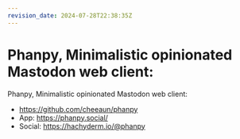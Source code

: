 ```yaml
---
revision_date: 2024-07-28T22:38:35Z
---
```

# Phanpy, Minimalistic opinionated Mastodon web client:
Phanpy, Minimalistic opinionated Mastodon web client:
* https://github.com/cheeaun/phanpy
* App: https://phanpy.social/
* Social: https://hachyderm.io/@phanpy